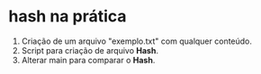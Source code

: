 # hash na prática

1. Criação de um arquivo "exemplo.txt" com qualquer conteúdo.
2. Script para criação de arquivo **Hash**.
3. Alterar main para comparar o **Hash**.

